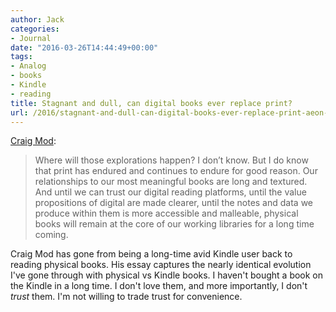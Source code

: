 ```yaml
---
author: Jack
categories:
- Journal
date: "2016-03-26T14:44:49+00:00"
tags:
- Analog
- books
- Kindle
- reading
title: Stagnant and dull, can digital books ever replace print?
url: /2016/stagnant-and-dull-can-digital-books-ever-replace-print-aeon-essays/
---
```


[Craig Mod][1]:

> Where will those explorations happen? I don’t know. But I do know that print has endured and continues to endure for good reason. Our relationships to our most meaningful books are long and textured. And until we can trust our digital reading platforms, until the value propositions of digital are made clearer, until the notes and data we produce within them is more accessible and malleable, physical books will remain at the core of our working libraries for a long time coming.

Craig Mod has gone from being a long-time avid Kindle user back to reading physical books. His essay captures the nearly identical evolution I've gone through with physical vs Kindle books. I haven't bought a book on the Kindle in a long time. I don't love them, and more importantly, I don't _trust_ them. I'm not willing to trade trust for convenience.

 [1]: https://aeon.co/essays/stagnant-and-dull-can-digital-books-ever-replace-print